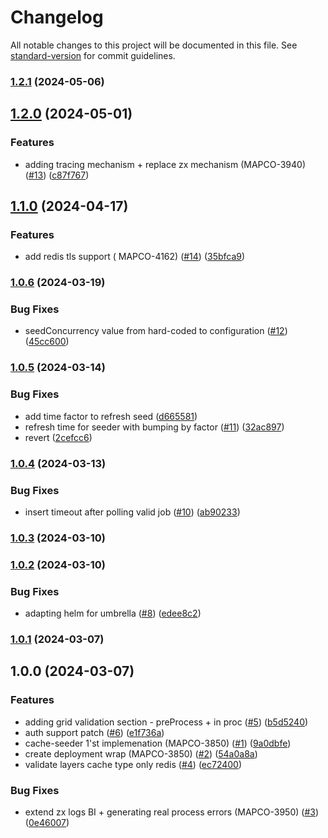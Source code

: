 # Changelog

All notable changes to this project will be documented in this file. See [standard-version](https://github.com/conventional-changelog/standard-version) for commit guidelines.

### [1.2.1](https://github.com/MapColonies/cache-seeder/compare/v1.2.0...v1.2.1) (2024-05-06)

## [1.2.0](https://github.com/MapColonies/cache-seeder/compare/v1.1.0...v1.2.0) (2024-05-01)


### Features

* adding tracing mechanism + replace zx mechanism (MAPCO-3940) ([#13](https://github.com/MapColonies/cache-seeder/issues/13)) ([c87f767](https://github.com/MapColonies/cache-seeder/commit/c87f767446e23906aa1a9557955a2dfc182c1e31))

## [1.1.0](https://github.com/MapColonies/cache-seeder/compare/v1.0.6...v1.1.0) (2024-04-17)


### Features

* add redis tls support ( MAPCO-4162) ([#14](https://github.com/MapColonies/cache-seeder/issues/14)) ([35bfca9](https://github.com/MapColonies/cache-seeder/commit/35bfca903e9ede2e8bd2aa93ba4731e474b723d9))

### [1.0.6](https://github.com/MapColonies/cache-seeder/compare/v1.0.5...v1.0.6) (2024-03-19)


### Bug Fixes

* seedConcurrency value from hard-coded to configuration ([#12](https://github.com/MapColonies/cache-seeder/issues/12)) ([45cc600](https://github.com/MapColonies/cache-seeder/commit/45cc600dfb4e1c4e2b30ba06062a9f3fb8c9d243))

### [1.0.5](https://github.com/MapColonies/cache-seeder/compare/v1.0.4...v1.0.5) (2024-03-14)


### Bug Fixes

* add time factor to refresh seed ([d665581](https://github.com/MapColonies/cache-seeder/commit/d6655817d707825948b0191a9bbd9a8c5ea92b87))
* refresh time for seeder with bumping by factor ([#11](https://github.com/MapColonies/cache-seeder/issues/11)) ([32ac897](https://github.com/MapColonies/cache-seeder/commit/32ac89774b8754e53b5764bc28ab9c44e86abc4d))
* revert ([2cefcc6](https://github.com/MapColonies/cache-seeder/commit/2cefcc664c12ea75f0f97d17561e13d5afd83919))

### [1.0.4](https://github.com/MapColonies/cache-seeder/compare/v1.0.3...v1.0.4) (2024-03-13)


### Bug Fixes

* insert timeout after polling valid job ([#10](https://github.com/MapColonies/cache-seeder/issues/10)) ([ab90233](https://github.com/MapColonies/cache-seeder/commit/ab90233409c5996d5f980101c1db3e49fd6c1c79))

### [1.0.3](https://github.com/MapColonies/cache-seeder/compare/v1.0.2...v1.0.3) (2024-03-10)

### [1.0.2](https://github.com/MapColonies/cache-seeder/compare/v1.0.1...v1.0.2) (2024-03-10)


### Bug Fixes

* adapting helm for umbrella ([#8](https://github.com/MapColonies/cache-seeder/issues/8)) ([edee8c2](https://github.com/MapColonies/cache-seeder/commit/edee8c2fd3882bc493d6c6938ed37e526cd25803))

### [1.0.1](https://github.com/MapColonies/cache-seeder/compare/v1.0.0...v1.0.1) (2024-03-07)

## 1.0.0 (2024-03-07)


### Features

* adding grid validation section - preProcess + in proc ([#5](https://github.com/MapColonies/cache-seeder/issues/5)) ([b5d5240](https://github.com/MapColonies/cache-seeder/commit/b5d5240d4009e8775a026dfb900d33b70c6872f3))
* auth support patch ([#6](https://github.com/MapColonies/cache-seeder/issues/6)) ([e1f736a](https://github.com/MapColonies/cache-seeder/commit/e1f736abb9623134f665bfd15e91745f0e319871))
* cache-seeder 1'st implemenation (MAPCO-3850) ([#1](https://github.com/MapColonies/cache-seeder/issues/1)) ([9a0dbfe](https://github.com/MapColonies/cache-seeder/commit/9a0dbfec7dd3e6674c9225907d15121fc36bf1d2))
* create deployment wrap (MAPCO-3850) ([#2](https://github.com/MapColonies/cache-seeder/issues/2)) ([54a0a8a](https://github.com/MapColonies/cache-seeder/commit/54a0a8a2c9534c8accee40a7aa608b8c52784231))
* validate layers cache type only redis ([#4](https://github.com/MapColonies/cache-seeder/issues/4)) ([ec72400](https://github.com/MapColonies/cache-seeder/commit/ec7240072c12102b6e22be70e53d9c1ab4888b74))


### Bug Fixes

* extend zx logs BI + generating real process errors (MAPCO-3950) ([#3](https://github.com/MapColonies/cache-seeder/issues/3)) ([0e46007](https://github.com/MapColonies/cache-seeder/commit/0e4600747177eadfc89832804f9574ac9981f6f5))
